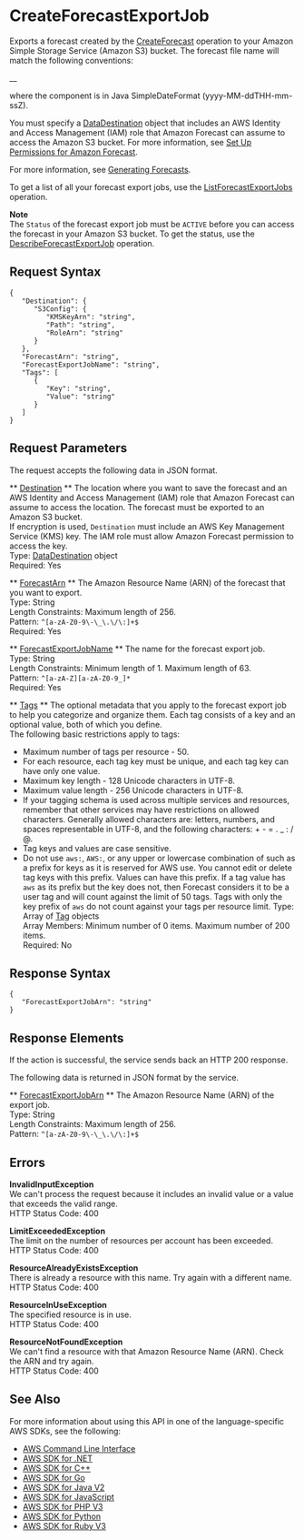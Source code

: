 # CreateForecastExportJob<a name="API_CreateForecastExportJob"></a>

Exports a forecast created by the [CreateForecast](API_CreateForecast.md) operation to your Amazon Simple Storage Service \(Amazon S3\) bucket\. The forecast file name will match the following conventions:

<ForecastExportJobName>\_<ExportTimestamp>\_<PartNumber>

where the <ExportTimestamp> component is in Java SimpleDateFormat \(yyyy\-MM\-ddTHH\-mm\-ssZ\)\.

You must specify a [DataDestination](API_DataDestination.md) object that includes an AWS Identity and Access Management \(IAM\) role that Amazon Forecast can assume to access the Amazon S3 bucket\. For more information, see [Set Up Permissions for Amazon Forecast](aws-forecast-iam-roles.md)\.

For more information, see [Generating Forecasts](howitworks-forecast.md)\.

To get a list of all your forecast export jobs, use the [ListForecastExportJobs](API_ListForecastExportJobs.md) operation\.

**Note**  
The `Status` of the forecast export job must be `ACTIVE` before you can access the forecast in your Amazon S3 bucket\. To get the status, use the [DescribeForecastExportJob](API_DescribeForecastExportJob.md) operation\.

## Request Syntax<a name="API_CreateForecastExportJob_RequestSyntax"></a>

```
{
   "Destination": { 
      "S3Config": { 
         "KMSKeyArn": "string",
         "Path": "string",
         "RoleArn": "string"
      }
   },
   "ForecastArn": "string",
   "ForecastExportJobName": "string",
   "Tags": [ 
      { 
         "Key": "string",
         "Value": "string"
      }
   ]
}
```

## Request Parameters<a name="API_CreateForecastExportJob_RequestParameters"></a>

The request accepts the following data in JSON format\.

 ** [Destination](#API_CreateForecastExportJob_RequestSyntax) **   <a name="forecast-CreateForecastExportJob-request-Destination"></a>
The location where you want to save the forecast and an AWS Identity and Access Management \(IAM\) role that Amazon Forecast can assume to access the location\. The forecast must be exported to an Amazon S3 bucket\.  
If encryption is used, `Destination` must include an AWS Key Management Service \(KMS\) key\. The IAM role must allow Amazon Forecast permission to access the key\.  
Type: [DataDestination](API_DataDestination.md) object  
Required: Yes

 ** [ForecastArn](#API_CreateForecastExportJob_RequestSyntax) **   <a name="forecast-CreateForecastExportJob-request-ForecastArn"></a>
The Amazon Resource Name \(ARN\) of the forecast that you want to export\.  
Type: String  
Length Constraints: Maximum length of 256\.  
Pattern: `^[a-zA-Z0-9\-\_\.\/\:]+$`   
Required: Yes

 ** [ForecastExportJobName](#API_CreateForecastExportJob_RequestSyntax) **   <a name="forecast-CreateForecastExportJob-request-ForecastExportJobName"></a>
The name for the forecast export job\.  
Type: String  
Length Constraints: Minimum length of 1\. Maximum length of 63\.  
Pattern: `^[a-zA-Z][a-zA-Z0-9_]*`   
Required: Yes

 ** [Tags](#API_CreateForecastExportJob_RequestSyntax) **   <a name="forecast-CreateForecastExportJob-request-Tags"></a>
The optional metadata that you apply to the forecast export job to help you categorize and organize them\. Each tag consists of a key and an optional value, both of which you define\.  
The following basic restrictions apply to tags:  
+ Maximum number of tags per resource \- 50\.
+ For each resource, each tag key must be unique, and each tag key can have only one value\.
+ Maximum key length \- 128 Unicode characters in UTF\-8\.
+ Maximum value length \- 256 Unicode characters in UTF\-8\.
+ If your tagging schema is used across multiple services and resources, remember that other services may have restrictions on allowed characters\. Generally allowed characters are: letters, numbers, and spaces representable in UTF\-8, and the following characters: \+ \- = \. \_ : / @\.
+ Tag keys and values are case sensitive\.
+ Do not use `aws:`, `AWS:`, or any upper or lowercase combination of such as a prefix for keys as it is reserved for AWS use\. You cannot edit or delete tag keys with this prefix\. Values can have this prefix\. If a tag value has `aws` as its prefix but the key does not, then Forecast considers it to be a user tag and will count against the limit of 50 tags\. Tags with only the key prefix of `aws` do not count against your tags per resource limit\.
Type: Array of [Tag](API_Tag.md) objects  
Array Members: Minimum number of 0 items\. Maximum number of 200 items\.  
Required: No

## Response Syntax<a name="API_CreateForecastExportJob_ResponseSyntax"></a>

```
{
   "ForecastExportJobArn": "string"
}
```

## Response Elements<a name="API_CreateForecastExportJob_ResponseElements"></a>

If the action is successful, the service sends back an HTTP 200 response\.

The following data is returned in JSON format by the service\.

 ** [ForecastExportJobArn](#API_CreateForecastExportJob_ResponseSyntax) **   <a name="forecast-CreateForecastExportJob-response-ForecastExportJobArn"></a>
The Amazon Resource Name \(ARN\) of the export job\.  
Type: String  
Length Constraints: Maximum length of 256\.  
Pattern: `^[a-zA-Z0-9\-\_\.\/\:]+$` 

## Errors<a name="API_CreateForecastExportJob_Errors"></a>

 **InvalidInputException**   
We can't process the request because it includes an invalid value or a value that exceeds the valid range\.  
HTTP Status Code: 400

 **LimitExceededException**   
The limit on the number of resources per account has been exceeded\.  
HTTP Status Code: 400

 **ResourceAlreadyExistsException**   
There is already a resource with this name\. Try again with a different name\.  
HTTP Status Code: 400

 **ResourceInUseException**   
The specified resource is in use\.  
HTTP Status Code: 400

 **ResourceNotFoundException**   
We can't find a resource with that Amazon Resource Name \(ARN\)\. Check the ARN and try again\.  
HTTP Status Code: 400

## See Also<a name="API_CreateForecastExportJob_SeeAlso"></a>

For more information about using this API in one of the language\-specific AWS SDKs, see the following:
+  [AWS Command Line Interface](https://docs.aws.amazon.com/goto/aws-cli/forecast-2018-06-26/CreateForecastExportJob) 
+  [AWS SDK for \.NET](https://docs.aws.amazon.com/goto/DotNetSDKV3/forecast-2018-06-26/CreateForecastExportJob) 
+  [AWS SDK for C\+\+](https://docs.aws.amazon.com/goto/SdkForCpp/forecast-2018-06-26/CreateForecastExportJob) 
+  [AWS SDK for Go](https://docs.aws.amazon.com/goto/SdkForGoV1/forecast-2018-06-26/CreateForecastExportJob) 
+  [AWS SDK for Java V2](https://docs.aws.amazon.com/goto/SdkForJavaV2/forecast-2018-06-26/CreateForecastExportJob) 
+  [AWS SDK for JavaScript](https://docs.aws.amazon.com/goto/AWSJavaScriptSDK/forecast-2018-06-26/CreateForecastExportJob) 
+  [AWS SDK for PHP V3](https://docs.aws.amazon.com/goto/SdkForPHPV3/forecast-2018-06-26/CreateForecastExportJob) 
+  [AWS SDK for Python](https://docs.aws.amazon.com/goto/boto3/forecast-2018-06-26/CreateForecastExportJob) 
+  [AWS SDK for Ruby V3](https://docs.aws.amazon.com/goto/SdkForRubyV3/forecast-2018-06-26/CreateForecastExportJob) 